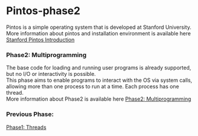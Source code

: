 # Pintos-phase2
Pintos is a simple operating system that is developed at Stanford University.  
More information about pintos and installation environment is available here [Stanford Pintos Introduction](https://web.stanford.edu/class/cs140/projects/pintos/pintos_1.html#SEC1)  

### Phase2: Multiprogramming
The base code for loading and running user programs is already supported, but no I/O or interactivity is possible.  
This phase aims to enable programs to interact with the OS via system calls, allowing more than one process to run at a time. Each process has one thread.  
More information about Phase2 is available here [Phase2: Multiprogramming](https://web.stanford.edu/class/cs140/projects/pintos/pintos_3.html#SEC32)  

### Previous Phase:  
[Phase1: Threads](https://github.com/SaraYoussef1/Pintos_phase1)  
